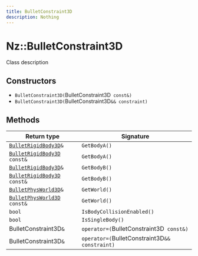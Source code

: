```yaml
---
title: BulletConstraint3D
description: Nothing
---
```


# Nz::BulletConstraint3D

Class description

## Constructors

- `BulletConstraint3D(`BulletConstraint3D` const&)`
- `BulletConstraint3D(`BulletConstraint3D`&& constraint)`

## Methods

| Return type | Signature |
| ----------- | --------- |
| [`BulletRigidBody3D`](documentation/generated/BulletPhysics3D/BulletRigidBody3D.md)`&` | `GetBodyA()` |
| [`BulletRigidBody3D`](documentation/generated/BulletPhysics3D/BulletRigidBody3D.md)` const&` | `GetBodyA()` |
| [`BulletRigidBody3D`](documentation/generated/BulletPhysics3D/BulletRigidBody3D.md)`&` | `GetBodyB()` |
| [`BulletRigidBody3D`](documentation/generated/BulletPhysics3D/BulletRigidBody3D.md)` const&` | `GetBodyB()` |
| [`BulletPhysWorld3D`](documentation/generated/BulletPhysics3D/BulletPhysWorld3D.md)`&` | `GetWorld()` |
| [`BulletPhysWorld3D`](documentation/generated/BulletPhysics3D/BulletPhysWorld3D.md)` const&` | `GetWorld()` |
| `bool` | `IsBodyCollisionEnabled()` |
| `bool` | `IsSingleBody()` |
| BulletConstraint3D`&` | `operator=(`BulletConstraint3D` const&)` |
| BulletConstraint3D`&` | `operator=(`BulletConstraint3D`&& constraint)` |
